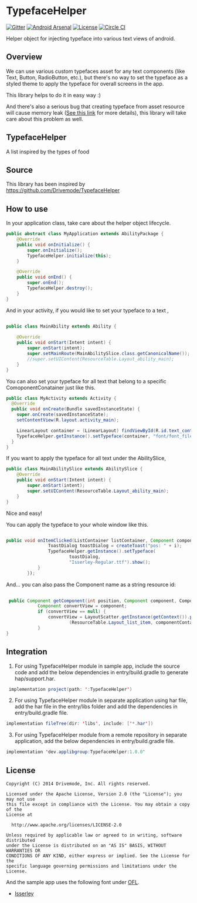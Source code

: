 # TypefaceHelper

[![Gitter](http://img.shields.io/badge/Gitter-Join%20Chat-brightgreen.svg?style=flat)](https://gitter.im/Drivemode/TypefaceHelper?utm_source=badge&utm_medium=badge&utm_campaign=pr-badge&utm_content=badge)
[![Android Arsenal](https://img.shields.io/badge/Android%20Arsenal-TypefaceHelper-brightgreen.svg?style=flat)](https://android-arsenal.com/details/1/1246)
[![License](http://img.shields.io/badge/License-Apache%202-brightgreen.svg?style=flat)](https://github.com/Drivemode/TypefaceHelper/blob/master/LICENSE)
[![Circle CI](https://circleci.com/gh/Drivemode/TypefaceHelper/tree/master.svg?style=shield)](https://circleci.com/gh/Drivemode/TypefaceHelper/tree/master)

Helper object for injecting typeface into various text views of android.

## Overview

We can use various custom typefaces asset for any text components (like Text, Button, RadioButton, etc.),
but there's no way to set the typeface as a styled theme to apply the typeface for overall screens in the app.

This library helps to do it in easy way :)

And there's also a serious bug that creating typeface from asset resource will cause memory leak ([See this link](https://code.google.com/p/android/issues/detail?id=9904) for more details),
this library will take care about this problem as well.

## TypefaceHelper 
A list inspired by the types of food 

## Source
This library has been inspired by https://github.com/Drivemode/TypefaceHelper

## How to use

In your application class, take care about the helper object lifecycle.

```java
public abstract class MyApplication extends AbilityPackage {
    @Override
    public void onInitialize() {
        super.onInitialize();
        TypefaceHelper.initialize(this);
    }

    @Override
    public void onEnd() {
        super.onEnd();
        TypefaceHelper.destroy();
    }
}
```

And in your activity, if you would like to set your typeface to a text ,

```java

public class MainAbility extends Ability {
    
    @Override
    public void onStart(Intent intent) {
        super.onStart(intent);
        super.setMainRoute(MainAbilitySlice.class.getCanonicalName());
        //super.setUIContent(ResourceTable.Layout_ability_main);
    }
}

```

You can also set your typeface for all text that belong to a specific ComoponentConatainer just like this.

```java
public class MyActivity extends Activity {
  @Override
  public void onCreate(Bundle savedInstanceState) {
    super.onCreate(savedInstanceState);
    setContentView(R.layout.activity_main);

    LinearLayout container = (LinearLayout) findViewById(R.id.text_container);
    TypefaceHelper.getInstance().setTypeface(container, "font/font_file.ttf");
  }
}
```

If you want to apply the typeface for all text under the AbilitySlice,

```java
public class MainAbilitySlice extends AbilitySlice {
    @Override
    public void onStart(Intent intent) {
        super.onStart(intent);
        super.setUIContent(ResourceTable.Layout_ability_main);
    }
}

```

Nice and easy!

You can apply the typeface to your whole window like this.

```java

public void onItemClicked(ListContainer listContainer, Component component, int i, long l) {
                ToastDialog toastDialog = createToast("pos: " + i);
                TypefaceHelper.getInstance().setTypeface(
                        toastDialog,
                        "Isserley-Regular.ttf").show();
            }
        });

```

And... you can also pass the Component name as a string resource id:

```java
 
 public Component getComponent(int position, Component component, ComponentContainer componentContainer) {
            Component convertView = component;
            if (convertView == null) {
                convertView = LayoutScatter.getInstance(getContext()).parse
                        (ResourceTable.Layout_list_item, componentContainer, false);
            }
}
```





## Integration

1. For using TypefaceHelper module in sample app, include the source code and add the below dependencies in entry/build.gradle to generate hap/support.har.
```java
 implementation project(path: ':TypefaceHelper')
```
2. For using TypefaceHelper module in separate application using har file, add the har file in the entry/libs folder and add the dependencies in entry/build.gradle file.
 ```java
 implementation fileTree(dir: 'libs', include: ['*.har'])
```
3. For using TypefaceHelper module from a remote repository in separate application, add the below dependencies in entry/build.gradle file.
```java
implementation 'dev.applibgroup:TypefaceHelper:1.0.0'
```

## License

```
Copyright (C) 2014 Drivemode, Inc. All rights reserved.

Licensed under the Apache License, Version 2.0 (the "License"); you may not use
this file except in compliance with the License. You may obtain a copy of the
License at

  http://www.apache.org/licenses/LICENSE-2.0

Unless required by applicable law or agreed to in writing, software distributed
under the License is distributed on an "AS IS" BASIS, WITHOUT WARRANTIES OR
CONDITIONS OF ANY KIND, either express or implied. See the License for the
specific language governing permissions and limitations under the License.
```

And the sample app uses the following font under [OFL](http://scripts.sil.org/cms/scripts/page.php?site_id=nrsi&id=OFL).

- [Isserley](http://openfontlibrary.org/en/font/isserley)
